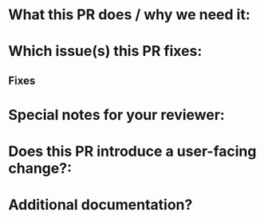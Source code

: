 # What this PR does / why we need it:

# Which issue(s) this PR fixes:

## Fixes #

# Special notes for your reviewer:

# Does this PR introduce a user-facing change?:


# Additional documentation?
